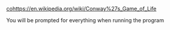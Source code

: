 [co](https://en.wikipedia.org/wiki/Conway%27s_Game_of_Life)https://en.wikipedia.org/wiki/Conway%27s_Game_of_Life

You will be prompted for everything when running the program
